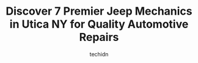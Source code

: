 ---
layout: ampstory
image: https://images.unsplash.com/photo-1607120349427-e3146fe0a68f?ixlib=rb-4.0.3&ixid=MnwxMjA3fDB8MHxwaG90by1wYWdlfHx8fGVufDB8fHx8&auto=format&fit=crop&w=640&h=853&q=80
author: techidn
featured: false
description: For top-quality automotive repairs and maintenance, visit the 7 best Jeep Mechanic in Utica NY, USA. Their reputation for excellence and their dedication to customer satisfaction make them t
title: Discover 7 Premier Jeep Mechanics in Utica NY for Quality Automotive Repairs
cover:
   title: Discover 7 Premier Jeep Mechanics in Utica NY for Quality Automotive Repairs
   subtitle: Rickpate
   background: https://images.unsplash.com/photo-1607120349427-e3146fe0a68f?ixlib=rb-4.0.3&ixid=MnwxMjA3fDB8MHxwaG90by1wYWdlfHx8fGVufDB8fHx8&auto=format&fit=crop&w=640&h=853&q=80

pages: 
 - layout: thirds
   top: <h1>#1 Mikes Auto Repair</h1>
   bottom: "<p>Mike is in general one of the best people I have ever met. He is very honest and fair. The work that he and his team does is the best. Everyone that works there are amazi</p>"
   background: https://www.knot35.com/toplist/wp-content/uploads/2023/06/best-jeep-mechanic-1-in-utica-ny-1685841153.jpeg
   backgroundblur: true
 - layout: thirds
   top: <h1>#2 Asims Auto Repair</h1>
   bottom: "<p>714 Albany St, Utica, NY 13501, United States</p>"
   background: https://www.knot35.com/toplist/wp-content/uploads/2023/06/best-jeep-mechanic-2-in-utica-ny-1685841154.jpeg
   cta:
      link: https://www.knot35.com/toplist/discover-7-premier-jeep-mechanics-in-utica-ny-for-quality-automotive-repairs/
      text: Discover 7 Premier Jeep Mechanics in Utica NY for Quality Automotive Repairs
 - layout: thirds
   top: <h1>#3 Maugeris Auto Repair</h1>
   bottom: "<p>501 Albany St, Utica, NY 13501, United States</p>"
   background: https://www.knot35.com/toplist/wp-content/uploads/2023/06/best-jeep-mechanic-3-in-utica-ny-1685841154.jpeg
   cta:
      link: https://www.knot35.com/toplist/discover-7-premier-jeep-mechanics-in-utica-ny-for-quality-automotive-repairs/
      text: Discover 7 Premier Jeep Mechanics in Utica NY for Quality Automotive Repairs
 - layout: thirds
   top: <h1>#4 Monopolis Auto Repair</h1>
   bottom: "<p>1345 Oneida St, Utica, NY 13501, United States</p>"
   background: https://images.unsplash.com/photo-1591393223703-56fe1347ac62?ixlib=rb-4.0.3&ixid=MnwxMjA3fDB8MHxwaG90by1wYWdlfHx8fGVufDB8fHx8&auto=format&fit=crop&w=640&h=853&q=80
   cta:
      link: https://www.knot35.com/toplist/discover-7-premier-jeep-mechanics-in-utica-ny-for-quality-automotive-repairs/
      text: Discover 7 Premier Jeep Mechanics in Utica NY for Quality Automotive Repairs
 - layout: thirds
   top: <h1>#5 Drina Auto Repair Brakes Exhaust Shocks</h1>
   bottom: "<p>1310 Conkling Ave, Utica, NY 13501, United States</p>"
   background: https://images.unsplash.com/photo-1557672172-298e090bd0f1?ixlib=rb-4.0.3&ixid=MnwxMjA3fDB8MHxwaG90by1wYWdlfHx8fGVufDB8fHx8&auto=format&fit=crop&w=640&h=853&q=80
   cta:
      link: https://www.knot35.com/toplist/discover-7-premier-jeep-mechanics-in-utica-ny-for-quality-automotive-repairs/
      text: Discover 7 Premier Jeep Mechanics in Utica NY for Quality Automotive Repairs
 - layout: thirds
   top: <h1>#6 Js Auto Inc</h1>
   bottom: "<p>1218 Erie St, Utica, NY 13502, United States</p>"
   background: https://images.unsplash.com/photo-1489694553447-4c9339da310d?ixlib=rb-4.0.3&ixid=MnwxMjA3fDB8MHxwaG90by1wYWdlfHx8fGVufDB8fHx8&auto=format&fit=crop&w=640&h=853&q=80
   cta:
      link: https://www.knot35.com/toplist/discover-7-premier-jeep-mechanics-in-utica-ny-for-quality-automotive-repairs/
      text: Discover 7 Premier Jeep Mechanics in Utica NY for Quality Automotive Repairs
 - layout: thirds
   top: <h1>#7 2 M Auto Repair</h1>
   bottom: "<p>1108 St Vincent St, Utica, NY 13501, United States</p>"
   background: https://images.unsplash.com/photo-1518640467707-6811f4a6ab73?ixlib=rb-4.0.3&ixid=MnwxMjA3fDB8MHxwaG90by1wYWdlfHx8fGVufDB8fHx8&auto=format&fit=crop&w=640&h=853&q=80
   cta:
      link: https://www.knot35.com/toplist/discover-7-premier-jeep-mechanics-in-utica-ny-for-quality-automotive-repairs/
      text: Discover 7 Premier Jeep Mechanics in Utica NY for Quality Automotive Repairs
 - layout: thirds
   middle: Continue reading...
   background: https://images.unsplash.com/photo-1547366785-564103df7e13?ixlib=rb-4.0.3&ixid=MnwxMjA3fDB8MHxwaG90by1wYWdlfHx8fGVufDB8fHx8&auto=format&fit=crop&w=640&h=853&q=80
   cta:
      link: https://www.knot35.com/toplist/discover-7-premier-jeep-mechanics-in-utica-ny-for-quality-automotive-repairs/
      text: Discover 7 Premier Jeep Mechanics in Utica NY for Quality Automotive Repairs
      
---